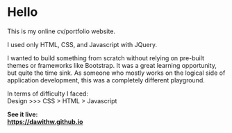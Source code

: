 <h1>Hello</h1>

This is my online cv/portfolio website. 

I used only HTML, CSS, and Javascript with JQuery.

I wanted to build something from scratch without relying on pre-built themes or frameworks like Bootstrap. It was a great learning opportunity, but quite the time sink.
As someone who mostly works on the logical side of application development, this was a completely different playground.

In terms of difficulty I faced:   
Design >>> CSS > HTML > Javascript


**See it live:**   
**https://dawithw.github.io**
